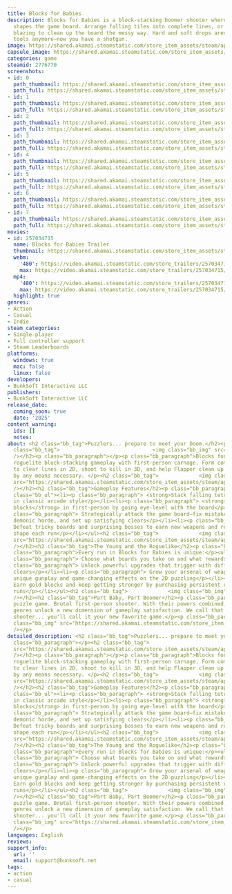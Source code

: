 ```yaml
---
title: Blocks for Babies
description: Blocks for Babies is a block-stacking boomer shooter where every kill
  shapes the game board. Arrange falling tiles into complete lines, or go in guns
  blazing to clean up the board the messy way. Hard and soft drops aren't your only
  tools anymore—now you have a shotgun.
image: https://shared.akamai.steamstatic.com/store_item_assets/steam/apps/2776770/header.jpg?t=1732243357
capsule_image: https://shared.akamai.steamstatic.com/store_item_assets/steam/apps/2776770/capsule_231x87.jpg?t=1732243357
categories: game
steamid: 2776770
screenshots:
- id: 0
  path_thumbnail: https://shared.akamai.steamstatic.com/store_item_assets/steam/apps/2776770/ss_5af0ca63127ea5e7f54f90ecc25090f3360fc9ee.600x338.jpg?t=1732243357
  path_full: https://shared.akamai.steamstatic.com/store_item_assets/steam/apps/2776770/ss_5af0ca63127ea5e7f54f90ecc25090f3360fc9ee.1920x1080.jpg?t=1732243357
- id: 1
  path_thumbnail: https://shared.akamai.steamstatic.com/store_item_assets/steam/apps/2776770/ss_c9eb6a1ba32eec449a75c2640658c1a6ac5fb1b2.600x338.jpg?t=1732243357
  path_full: https://shared.akamai.steamstatic.com/store_item_assets/steam/apps/2776770/ss_c9eb6a1ba32eec449a75c2640658c1a6ac5fb1b2.1920x1080.jpg?t=1732243357
- id: 2
  path_thumbnail: https://shared.akamai.steamstatic.com/store_item_assets/steam/apps/2776770/ss_07a6b2650af5e50f271b74fe4d548959e85c7eed.600x338.jpg?t=1732243357
  path_full: https://shared.akamai.steamstatic.com/store_item_assets/steam/apps/2776770/ss_07a6b2650af5e50f271b74fe4d548959e85c7eed.1920x1080.jpg?t=1732243357
- id: 3
  path_thumbnail: https://shared.akamai.steamstatic.com/store_item_assets/steam/apps/2776770/ss_687426b690abf3e9314598000ebe0bfb5fbc7420.600x338.jpg?t=1732243357
  path_full: https://shared.akamai.steamstatic.com/store_item_assets/steam/apps/2776770/ss_687426b690abf3e9314598000ebe0bfb5fbc7420.1920x1080.jpg?t=1732243357
- id: 4
  path_thumbnail: https://shared.akamai.steamstatic.com/store_item_assets/steam/apps/2776770/ss_a3c335e86887f0f414408d8b4942fc7468f41ad6.600x338.jpg?t=1732243357
  path_full: https://shared.akamai.steamstatic.com/store_item_assets/steam/apps/2776770/ss_a3c335e86887f0f414408d8b4942fc7468f41ad6.1920x1080.jpg?t=1732243357
- id: 5
  path_thumbnail: https://shared.akamai.steamstatic.com/store_item_assets/steam/apps/2776770/ss_ac19697848ea6dafaffd0cba374106d599ba2e93.600x338.jpg?t=1732243357
  path_full: https://shared.akamai.steamstatic.com/store_item_assets/steam/apps/2776770/ss_ac19697848ea6dafaffd0cba374106d599ba2e93.1920x1080.jpg?t=1732243357
- id: 6
  path_thumbnail: https://shared.akamai.steamstatic.com/store_item_assets/steam/apps/2776770/ss_2dc0ab44d2f6cb5a1587a282d86cff977b17cb6e.600x338.jpg?t=1732243357
  path_full: https://shared.akamai.steamstatic.com/store_item_assets/steam/apps/2776770/ss_2dc0ab44d2f6cb5a1587a282d86cff977b17cb6e.1920x1080.jpg?t=1732243357
- id: 7
  path_thumbnail: https://shared.akamai.steamstatic.com/store_item_assets/steam/apps/2776770/ss_3b4639e699c9f2c4ffdbcbf2bcbb28978da8da16.600x338.jpg?t=1732243357
  path_full: https://shared.akamai.steamstatic.com/store_item_assets/steam/apps/2776770/ss_3b4639e699c9f2c4ffdbcbf2bcbb28978da8da16.1920x1080.jpg?t=1732243357
movies:
- id: 257034715
  name: Blocks for Babies Trailer
  thumbnail: https://shared.akamai.steamstatic.com/store_item_assets/steam/apps/257034715/ef503488dba972911560c100432171706d4563c3/movie_600x337.jpg?t=1729234824
  webm:
    '480': https://video.akamai.steamstatic.com/store_trailers/257034715/movie480_vp9.webm?t=1729234824
    max: https://video.akamai.steamstatic.com/store_trailers/257034715/movie_max_vp9.webm?t=1729234824
  mp4:
    '480': https://video.akamai.steamstatic.com/store_trailers/257034715/movie480.mp4?t=1729234824
    max: https://video.akamai.steamstatic.com/store_trailers/257034715/movie_max.mp4?t=1729234824
  highlight: true
genres:
- Action
- Casual
- Indie
steam_categories:
- Single-player
- Full controller support
- Steam Leaderboards
platforms:
  windows: true
  mac: false
  linux: false
developers:
- BunkSoft Interactive LLC
publishers:
- BunkSoft Interactive LLC
release_date:
  coming_soon: true
  date: '2025'
content_warning:
  ids: []
  notes:
about: <h2 class="bb_tag">Puzzlers... prepare to meet your Doom.</h2><p class="bb_paragraph"></p><h2
  class="bb_tag">                              <img class="bb_img" src="https://shared.akamai.steamstatic.com/store_item_assets/steam/apps/2776770/extras/BlocksForBabiesGameplaySample.gif?t=1732243357"
  /></h2><p class="bb_paragraph"></p><p class="bb_paragraph">Blocks for Babies crosses
  roguelite block-stacking gameplay with first-person carnage. Form complete rows
  to clear lines in 2D, shoot to kill in 3D, and help Flapper clean up his blocks
  by any means necessary. </p><h2 class="bb_tag">             <img class="bb_img"
  src="https://shared.akamai.steamstatic.com/store_item_assets/steam/apps/2776770/extras/TargetSelectionSteamSmall.gif?t=1732243357"
  /></h2><h2 class="bb_tag">Gameplay Features</h2><p class="bb_paragraph"></p><ul
  class="bb_ul"><li><p class="bb_paragraph"> <strong>Stack falling tetrominos</strong>
  in classic arcade style</p></li><li><p class="bb_paragraph"> <strong>Shoot and destroy
  blocks</strong> in first-person by going eye-level with the board</p></li><li><p
  class="bb_paragraph"> Strategically attack the game board—fix mistakes, fight the
  demonic horde, and set up satisfying clears</p></li><li><p class="bb_paragraph">
  Defeat tricky boards and surprising bosses to earn new weapons and rewards that
  shape each run</p></li></ul><h2 class="bb_tag">             <img class="bb_img"
  src="https://shared.akamai.steamstatic.com/store_item_assets/steam/apps/2776770/extras/RogueliteSteam.gif?t=1732243357"
  /></h2><h2 class="bb_tag">The Young and the Roguelike</h2><p class="bb_paragraph"></p><p
  class="bb_paragraph">Every run in Blocks for Babies is unique:</p><ul class="bb_ul"><li><p
  class="bb_paragraph"> Choose what boards you take on and what rewards you play for</p></li><li><p
  class="bb_paragraph"> Unlock powerful upgrades that trigger with different line
  clears</p></li><li><p class="bb_paragraph"> Grow your arsenal of weapons, each with
  unique gunplay and game-changing effects on the 2D puzzling</p></li><li><p class="bb_paragraph">
  Earn gold blocks and keep getting stronger by purchasing persistent rewards between
  runs</p></li></ul><h2 class="bb_tag">             <img class="bb_img" src="https://shared.akamai.steamstatic.com/store_item_assets/steam/apps/2776770/extras/BoardSelectionSteam.gif?t=1732243357"
  /></h2><h2 class="bb_tag">Part Baby, Part Boomer</h2><p class="bb_paragraph">Adorable
  puzzle game. Brutal first-person shooter. With their powers combined, these disparate
  genres unlock a new dimension of gameplay satisfaction. We call that a baby boomer
  shooter... you'll call it your new favorite game.</p><p class="bb_paragraph">      <img
  class="bb_img" src="https://shared.akamai.steamstatic.com/store_item_assets/steam/apps/2776770/extras/Flapper_Wishlist-export.gif?t=1732243357"
  /></p>
detailed_description: <h2 class="bb_tag">Puzzlers... prepare to meet your Doom.</h2><p
  class="bb_paragraph"></p><h2 class="bb_tag">                              <img class="bb_img"
  src="https://shared.akamai.steamstatic.com/store_item_assets/steam/apps/2776770/extras/BlocksForBabiesGameplaySample.gif?t=1732243357"
  /></h2><p class="bb_paragraph"></p><p class="bb_paragraph">Blocks for Babies crosses
  roguelite block-stacking gameplay with first-person carnage. Form complete rows
  to clear lines in 2D, shoot to kill in 3D, and help Flapper clean up his blocks
  by any means necessary. </p><h2 class="bb_tag">             <img class="bb_img"
  src="https://shared.akamai.steamstatic.com/store_item_assets/steam/apps/2776770/extras/TargetSelectionSteamSmall.gif?t=1732243357"
  /></h2><h2 class="bb_tag">Gameplay Features</h2><p class="bb_paragraph"></p><ul
  class="bb_ul"><li><p class="bb_paragraph"> <strong>Stack falling tetrominos</strong>
  in classic arcade style</p></li><li><p class="bb_paragraph"> <strong>Shoot and destroy
  blocks</strong> in first-person by going eye-level with the board</p></li><li><p
  class="bb_paragraph"> Strategically attack the game board—fix mistakes, fight the
  demonic horde, and set up satisfying clears</p></li><li><p class="bb_paragraph">
  Defeat tricky boards and surprising bosses to earn new weapons and rewards that
  shape each run</p></li></ul><h2 class="bb_tag">             <img class="bb_img"
  src="https://shared.akamai.steamstatic.com/store_item_assets/steam/apps/2776770/extras/RogueliteSteam.gif?t=1732243357"
  /></h2><h2 class="bb_tag">The Young and the Roguelike</h2><p class="bb_paragraph"></p><p
  class="bb_paragraph">Every run in Blocks for Babies is unique:</p><ul class="bb_ul"><li><p
  class="bb_paragraph"> Choose what boards you take on and what rewards you play for</p></li><li><p
  class="bb_paragraph"> Unlock powerful upgrades that trigger with different line
  clears</p></li><li><p class="bb_paragraph"> Grow your arsenal of weapons, each with
  unique gunplay and game-changing effects on the 2D puzzling</p></li><li><p class="bb_paragraph">
  Earn gold blocks and keep getting stronger by purchasing persistent rewards between
  runs</p></li></ul><h2 class="bb_tag">             <img class="bb_img" src="https://shared.akamai.steamstatic.com/store_item_assets/steam/apps/2776770/extras/BoardSelectionSteam.gif?t=1732243357"
  /></h2><h2 class="bb_tag">Part Baby, Part Boomer</h2><p class="bb_paragraph">Adorable
  puzzle game. Brutal first-person shooter. With their powers combined, these disparate
  genres unlock a new dimension of gameplay satisfaction. We call that a baby boomer
  shooter... you'll call it your new favorite game.</p><p class="bb_paragraph">      <img
  class="bb_img" src="https://shared.akamai.steamstatic.com/store_item_assets/steam/apps/2776770/extras/Flapper_Wishlist-export.gif?t=1732243357"
  /></p>
languages: English
reviews:
support_info:
  url: ''
  email: support@bunksoft.net
tags:
- action
- casual
---
```

